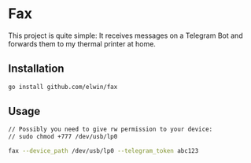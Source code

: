 # Fax

This project is quite simple: It receives messages on a Telegram Bot and forwards them to my thermal printer at home.

## Installation
```bash
go install github.com/elwin/fax
```

## Usage
```bash
// Possibly you need to give rw permission to your device:
// sudo chmod +777 /dev/usb/lp0

fax --device_path /dev/usb/lp0 --telegram_token abc123
```
